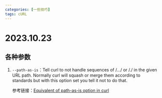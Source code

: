 ```yaml
---
categories: [一些技巧]
tags: cURL
---
```

# 2023.10.23
## 各种参数
1. `--path-as-is`：Tell curl to not handle sequences of /…/ or /./ in the given URL path. Normally curl will squash or merge them according to standards but with this option set you tell it not to do that.

    参考链接：[Equivalent of path-as-is option in curl](https://lightrun.com/answers/httpie-httpie-equivalent-of-path-as-is-option-in-curl#:~:text=In%20curl%20there%20is%20the,it%20not%20to%20do%20that.)